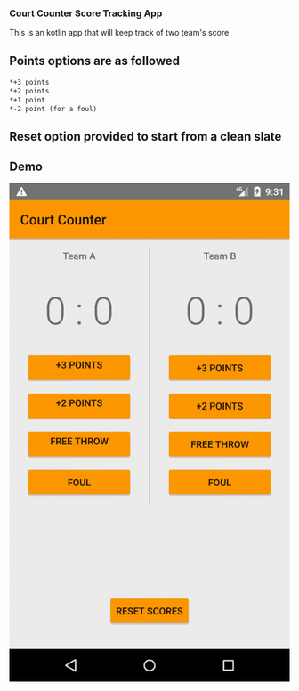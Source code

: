 ### Court Counter Score Tracking App
This is an kotlin app that will keep track of two team's score

## Points options are as followed
```
*+3 points
*+2 points
*+1 point
*-2 point (for a foul)
```

## Reset option provided to start from a clean slate


## Demo
![](demo.gif)
